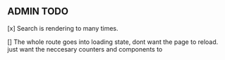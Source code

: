 ## ADMIN TODO

[x] Search is rendering to many times.

[] The whole route goes into loading state, dont want the page to reload. just want the neccesary counters and components to
